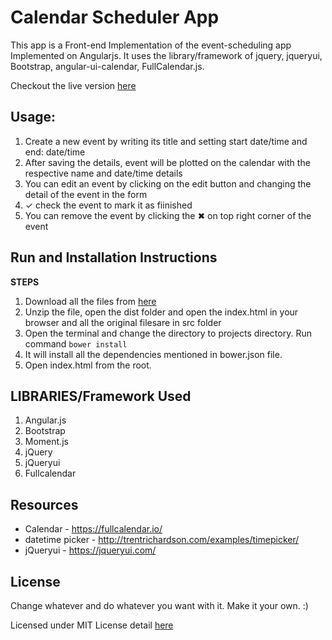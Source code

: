 # Calendar Scheduler App

This app is a Front-end Implementation of the event-scheduling app Implemented on Angularjs. It uses the library/framework of jquery, jqueryui, Bootstrap, angular-ui-calendar, FullCalendar.js.

Checkout the live version  [here](https://gautamgahlawat.github.io/calendar-scheduler-app/)

## Usage:

1. Create a new event by writing its title and setting start date/time and end: date/time
2. After saving the details, event will be plotted on the calendar with the respective name and date/time details
3. You can edit an event by clicking on the edit button and changing the detail of the event in the form
4. ✓ check the event to mark it as fiinished
5. You can remove the event by clicking the ✖ on top right corner of the event

## Run and Installation Instructions

**STEPS**

1. Download all the files from [here](https://github.com/gautamgahlawat/calendar-scheduler-app/archive/master.zip)
2. Unzip the file, open the dist folder and open the index.html in your browser and all the original filesare in src folder
3. Open the terminal and change the directory to projects directory. Run command `bower install`
4. It will install all the dependencies mentioned in bower.json file.
5. Open index.html from the root.

## LIBRARIES/Framework Used

1. Angular.js
2. Bootstrap
3. Moment.js
4. jQuery
5. jQueryui
6. Fullcalendar

## Resources

- Calendar - https://fullcalendar.io/
- datetime picker - http://trentrichardson.com/examples/timepicker/
- jQueryui - https://jqueryui.com/

## License

Change whatever and do whatever you want with it. Make it your own. :)

Licensed under MIT License detail [here](https://github.com/gautamgahlawat/calendar-scheduler-app/blob/master/LICENSE)